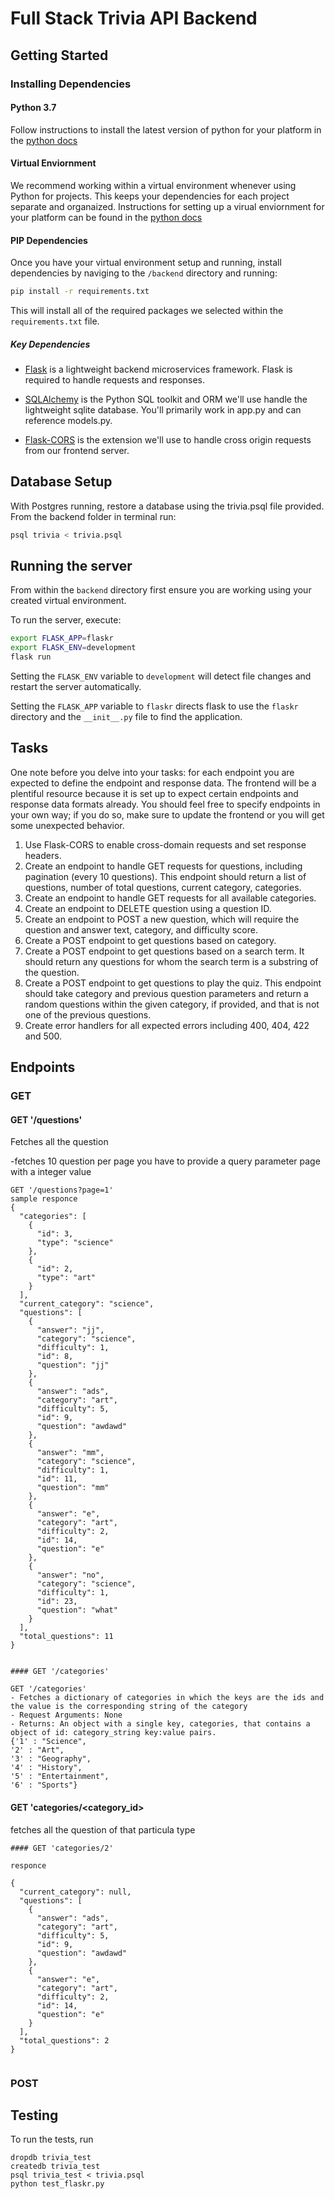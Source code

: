 # Full Stack Trivia API Backend

## Getting Started

### Installing Dependencies

#### Python 3.7

Follow instructions to install the latest version of python for your platform in the [python docs](https://docs.python.org/3/using/unix.html#getting-and-installing-the-latest-version-of-python)

#### Virtual Enviornment

We recommend working within a virtual environment whenever using Python for projects. This keeps your dependencies for each project separate and organaized. Instructions for setting up a virual enviornment for your platform can be found in the [python docs](https://packaging.python.org/guides/installing-using-pip-and-virtual-environments/)

#### PIP Dependencies

Once you have your virtual environment setup and running, install dependencies by naviging to the `/backend` directory and running:

```bash
pip install -r requirements.txt
```

This will install all of the required packages we selected within the `requirements.txt` file.

##### Key Dependencies

- [Flask](http://flask.pocoo.org/)  is a lightweight backend microservices framework. Flask is required to handle requests and responses.

- [SQLAlchemy](https://www.sqlalchemy.org/) is the Python SQL toolkit and ORM we'll use handle the lightweight sqlite database. You'll primarily work in app.py and can reference models.py. 

- [Flask-CORS](https://flask-cors.readthedocs.io/en/latest/#) is the extension we'll use to handle cross origin requests from our frontend server. 

## Database Setup
With Postgres running, restore a database using the trivia.psql file provided. From the backend folder in terminal run:
```bash
psql trivia < trivia.psql
```

## Running the server

From within the `backend` directory first ensure you are working using your created virtual environment.

To run the server, execute:

```bash
export FLASK_APP=flaskr
export FLASK_ENV=development
flask run
```

Setting the `FLASK_ENV` variable to `development` will detect file changes and restart the server automatically.

Setting the `FLASK_APP` variable to `flaskr` directs flask to use the `flaskr` directory and the `__init__.py` file to find the application. 

## Tasks

One note before you delve into your tasks: for each endpoint you are expected to define the endpoint and response data. The frontend will be a plentiful resource because it is set up to expect certain endpoints and response data formats already. You should feel free to specify endpoints in your own way; if you do so, make sure to update the frontend or you will get some unexpected behavior. 

1. Use Flask-CORS to enable cross-domain requests and set response headers. 
2. Create an endpoint to handle GET requests for questions, including pagination (every 10 questions). This endpoint should return a list of questions, number of total questions, current category, categories. 
3. Create an endpoint to handle GET requests for all available categories. 
4. Create an endpoint to DELETE question using a question ID. 
5. Create an endpoint to POST a new question, which will require the question and answer text, category, and difficulty score. 
6. Create a POST endpoint to get questions based on category. 
7. Create a POST endpoint to get questions based on a search term. It should return any questions for whom the search term is a substring of the question. 
8. Create a POST endpoint to get questions to play the quiz. This endpoint should take category and previous question parameters and return a random questions within the given category, if provided, and that is not one of the previous questions. 
9. Create error handlers for all expected errors including 400, 404, 422 and 500. 

## Endpoints

### GET

#### GET '/questions'
Fetches all the question

-fetches 10 question per page you have to provide a query parameter page with a integer value
```
GET '/questions?page=1'
sample responce
{
  "categories": [
    {
      "id": 3,
      "type": "science"
    },
    {
      "id": 2,
      "type": "art"
    }
  ],
  "current_category": "science",
  "questions": [
    {
      "answer": "jj",
      "category": "science",
      "difficulty": 1,
      "id": 8,
      "question": "jj"
    },
    {
      "answer": "ads",
      "category": "art",
      "difficulty": 5,
      "id": 9,
      "question": "awdawd"
    },
    {
      "answer": "mm",
      "category": "science",
      "difficulty": 1,
      "id": 11,
      "question": "mm"
    },
    {
      "answer": "e",
      "category": "art",
      "difficulty": 2,
      "id": 14,
      "question": "e"
    },
    {
      "answer": "no",
      "category": "science",
      "difficulty": 1,
      "id": 23,
      "question": "what"
    }
  ],
  "total_questions": 11
}
```

```

#### GET '/categories'

GET '/categories'
- Fetches a dictionary of categories in which the keys are the ids and the value is the corresponding string of the category
- Request Arguments: None
- Returns: An object with a single key, categories, that contains a object of id: category_string key:value pairs. 
{'1' : "Science",
'2' : "Art",
'3' : "Geography",
'4' : "History",
'5' : "Entertainment",
'6' : "Sports"}

```

#### GET 'categories/<category_id>

fetches all the question of that particula type

```
#### GET 'categories/2'

responce

{
  "current_category": null,
  "questions": [
    {
      "answer": "ads",
      "category": "art",
      "difficulty": 5,
      "id": 9,
      "question": "awdawd"
    },
    {
      "answer": "e",
      "category": "art",
      "difficulty": 2,
      "id": 14,
      "question": "e"
    }
  ],
  "total_questions": 2
}


```

### POST

## Testing
To run the tests, run
```
dropdb trivia_test
createdb trivia_test
psql trivia_test < trivia.psql
python test_flaskr.py
```
